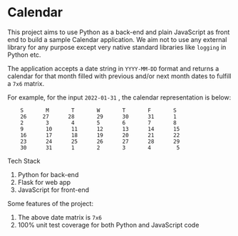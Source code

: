 # Calendar

This project aims to use Python as a back-end and plain JavaScript as front end to build a sample Calendar application. We aim not to use any external library for any purpose except very native standard libraries like `logging` in Python etc.

The application accepts a date string in `YYYY-MM-DD` format and returns a calendar for that month filled with previous and/or next month dates to fulfill a `7x6` matrix.

For example, for the input `2022-01-31` , the calendar representation is below:

```
    S       M       T       W       T       F       S
    26     27      28       29      30      31      1
    2       3       4       5       6       7       8
    9       10      11      12      13      14      15
    16      17      18      19      20      21      22
    23      24      25      26      27      28      29
    30      31      1       2       3       4        5
```

Tech Stack

1. Python for back-end
2. Flask for web app
3. JavaScript for front-end

Some features of the project:

1. The above date matrix is `7x6`
2. 100% unit test coverage for both Python and JavaScript code

